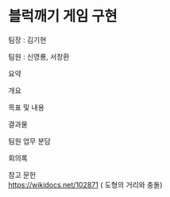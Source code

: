 # 블럭깨기 게임 구현

팀장 : 김기현

팀원 : 신영룡, 서창환

요약

개요

목표 및 내용

결과물

팀원 업무 분담

회의록

참고 문헌  
https://wikidocs.net/102871 ( 도형의 거리와 충돌)

